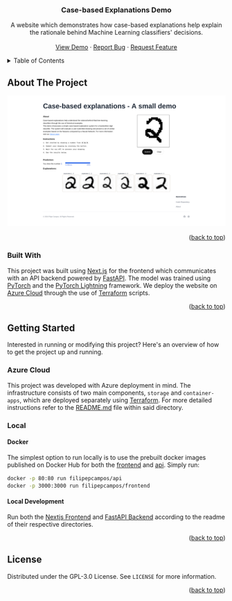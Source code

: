<!-- Improved compatibility of back to top link: See: https://github.com/othneildrew/Best-README-Template/pull/73 -->
<a id="readme-top"></a>

<!-- PROJECT LOGO -->
<br />
<div align="center">


<h3 align="center">Case-based Explanations Demo</h3>

  <p align="center">
    A website which demonstrates how case-based explanations help explain the rationale behind Machine Learning classifiers' decisions.
    <br />
    <br />
    <a href="https://case-based-explanations-app.jollymushroom-90179c2d.westeurope.azurecontainerapps.io">View Demo</a>
    ·
    <a href="https://github.com/filipepcampos/case-based-explanations-demo/issues/new?labels=bug">Report Bug</a>
    ·
    <a href="https://github.com/filipepcampos/case-based-explanations-demo/issues/new?labels=enhancement">Request Feature</a>
  </p>
</div>



<!-- TABLE OF CONTENTS -->
<details>
  <summary>Table of Contents</summary>
  <ol>
    <li>
      <a href="#about-the-project">About The Project</a>
      <ul>
        <li><a href="#built-with">Built With</a></li>
      </ul>
    </li>
    <li>
      <a href="#getting-started">Getting Started</a>
      <ul>
        <li><a href="#azure-cloud">Azure Cloud</a></li>
        <li><a href="#local">Local</a></li>
      </ul>
    </li>
    <li><a href="#license">License</a></li>
  </ol>
</details>



<!-- ABOUT THE PROJECT -->
## About The Project

[![Product Name Screen Shot][product-screenshot]](images/screenshot.png)

<p align="right">(<a href="#readme-top">back to top</a>)</p>

### Built With

This project was built using [Next.js](https://nextjs.org/) for the frontend which communicates with an API backend powered by [FastAPI](https://fastapi.tiangolo.com/).
The model was trained using [PyTorch](https://pytorch.org/) and the [PyTorch Lightning](https://lightning.ai/docs/pytorch/stable/) framework.
We deploy the website on [Azure Cloud](https://azure.microsoft.com) through the use of [Terraform](https://www.terraform.io/) scripts.

<p align="right">(<a href="#readme-top">back to top</a>)</p>

## Getting Started

Interested in running or modifying this project? Here's an overview of how to get the project up and running.

### Azure Cloud

This project was developed with Azure deployment in mind. The infrastructure consists of two main components, `storage` and `container-apps`, which are deployed separately using [Terraform](https://www.terraform.io/). For more detailed instructions refer to the [README.md](deploy/README.md) file within said directory.

### Local

#### Docker

The simplest option to run locally is to use the prebuilt docker images published on Docker Hub for both the [frontend](https://hub.docker.com/repository/docker/filipepcampos/frontend/general) and [api](https://hub.docker.com/repository/docker/filipepcampos/api/general). Simply run:

```sh
docker -p 80:80 run filipepcampos/api
docker -p 3000:3000 run filipepcampos/frontend
```

#### Local Development

Run both the [Nextjs Frontend](frontend/README.md) and [FastAPI Backend](api/README.md) according to the readme of their respective directories.

<p align="right">(<a href="#readme-top">back to top</a>)</p>



<!-- LICENSE -->
## License

Distributed under the GPL-3.0 License. See `LICENSE` for more information.

<p align="right">(<a href="#readme-top">back to top</a>)</p>



<!-- MARKDOWN LINKS & IMAGES -->
[product-screenshot]: images/screenshot.png
